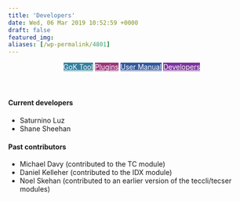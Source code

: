 ```yaml
---
title: 'Developers'
date: Wed, 06 Mar 2019 10:52:59 +0000
draft: false
featured_img: 
aliases: [/wp-permalink/4801]
---
```


<div class="entry-post"><p style="text-align: center;"><a class="fasc-button fasc-size-medium fasc-type-flat fasc-rounded-medium" style="background-color: #33809e; color: #ffffff;" href="http://genealogiesofknowledge.net/software/">GoK Tool</a>&nbsp;<a class="fasc-button fasc-size-medium fasc-type-flat fasc-rounded-medium" style="background-color: #9e337a; color: #ffffff;" href="http://genealogiesofknowledge.net/software/manual/#plug">Plugins</a>&nbsp;<a class="fasc-button fasc-size-medium fasc-type-flat fasc-rounded-medium" style="background-color: #33589e; color: #ffffff;" href="http://genealogiesofknowledge.net/software/manual/">User Manual</a>&nbsp;<a class="fasc-button fasc-size-medium fasc-type-flat fasc-rounded-medium" style="background-color: #7c339e; color: #ffffff;" href="http://genealogiesofknowledge.net/software/developers/">Developers</a></p>

<h4>&nbsp;</h4>
<h4><strong>Current developers</strong></h4>
<ul>
 	<li>Saturnino Luz</li>
 	<li>Shane Sheehan</li>
</ul>
<h4><strong>Past contributors</strong></h4>
<ul>
 	<li>Michael Davy (contributed to the TC module)</li>
 	<li>Daniel Kelleher (contributed to the IDX module)</li>
 	<li>Noel Skehan (contributed to an earlier version of the teccli/tecser modules)</li>
</ul>
&nbsp;

&nbsp;</div>